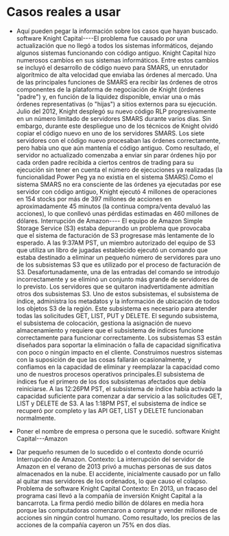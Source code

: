 # Casos reales a usar
- Aquí pueden pegar la información sobre los casos que hayan buscado.
software Knight Capital----El problema fue causado por una actualización que no llegó a todos los sistemas informáticos, dejando algunos sistemas funcionando con código antiguo. Knight Capital hizo numerosos cambios en sus sistemas informáticos. Entre estos cambios se incluyó el desarrollo de código nuevo para SMARS, un enrutador algorítmico de alta velocidad que enviaba las órdenes al mercado. Una de las principales funciones de SMARS era recibir las órdenes de otros componentes de la plataforma de negociación de Knight (órdenes "padre") y, en función de la liquidez disponible, enviar una o más órdenes representativas (o "hijas") a sitios externos para su ejecución. Julio del 2012, Knight desplegó su nuevo código RLP progresivamente en un número limitado de servidores SMARS durante varios días. Sin embargo, durante este despliegue uno de los técnicos de Knight olvidó copiar el código nuevo en uno de los servidores SMARS. Los siete servidores con el código nuevo procesaban las órdenes correctamente, pero había uno que aún mantenía el código antiguo. Como resultado, el servidor no actualizado comenzaba a enviar sin parar órdenes hijo por cada orden padre recibida a ciertos centros de trading para su ejecución sin tener en cuenta el número de ejecuciones ya realizadas (la funcionalidad Power Peg ya no existía en el sistema SMARS).Como el sistema SMARS no era consciente de las órdenes ya ejecutadas por ese servidor con código antiguo, Knight ejecutó 4 millones de operaciones en 154 stocks por más de 397 millones de acciones en aproximadamente 45 minutos (la continua compra/venta devaluó las acciones), lo que conllevó unas pérdidas estimadas en 460 millones de dólares.        Interrupción de Amazon---- El equipo de Amazon Simple Storage Service (S3) estaba depurando un problema que provocaba que el sistema de facturación de S3 progresase más lentamente de lo esperado. A las 9:37AM PST, un miembro autorizado del equipo de S3 que utiliza un libro de jugadas establecido ejecutó un comando que estaba destinado a eliminar un pequeño número de servidores para uno de los subsistemas S3 que es utilizado por el proceso de facturación de S3. Desafortunadamente, una de las entradas del comando se introdujo incorrectamente y se eliminó un conjunto más grande de servidores de lo previsto. Los servidores que se quitaron inadvertidamente admitían otros dos subsistemas S3. Uno de estos subsistemas, el subsistema de índice, administra los metadatos y la información de ubicación de todos los objetos S3 de la región. Este subsistema es necesario para atender todas las solicitudes GET, LIST, PUT y DELETE. El segundo subsistema, el subsistema de colocación, gestiona la asignación de nuevo almacenamiento y requiere que el subsistema de índices funcione correctamente para funcionar correctamente. Los subsistemas S3 están diseñados para soportar la eliminación o falla de capacidad significativa con poco o ningún impacto en el cliente. Construimos nuestros sistemas con la suposición de que las cosas fallarán ocasionalmente, y confiamos en la capacidad de eliminar y reemplazar la capacidad como uno de nuestros procesos operativos principales.El subsistema de índices fue el primero de los dos subsistemas afectados que debía reiniciarse. A las 12:26PM PST, el subsistema de índice había activado la capacidad suficiente para comenzar a dar servicio a las solicitudes GET, LIST y DELETE de S3. A las 1:18PM PST, el subsistema de índice se recuperó por completo y las API GET, LIST y DELETE funcionaban normalmente. 

- Poner el nombre de empresa o persona que le sucedió. software Knight Capital---Amazon
- Dar pequeño resumen de lo sucedido o el contexto donde ocurrió
Interrupción de Amazon.
Contexto:
La interrupción del servidor de Amazon en el verano de 2013 privó a muchas personas de sus datos almacenados en la nube. El accidente, inicialmente causado por un fallo al quitar mas servidores de los ordenados, lo que causo el colapso.
Problema de software Knight Capital
Contexto:
En 2013, un fracaso del programa casi llevó a la compañía de inversión Knight Capital a la bancarrota. La firma perdió medio billón de dólares en media hora porque las computadoras comenzaron a comprar y vender millones de acciones sin ningún control humano. Como resultado, los precios de las acciones de la compañía cayeron un 75% en dos días.


